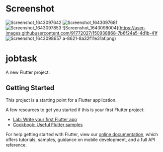 # Screenshot

![Screenshot_1643097642](https://user-images.githubusercontent.com/91772027/150938781-8d789fc6-90cb-4b46-804f-7795a5b0564b.png)
![Screenshot_1643097681](https://user-images.githubusercontent.com/91772027/150938821-ef4721e6-3d8d-4921-a838-f04e323aeea9.png)
![Screenshot_1643097853](https://user-images.githubusercontent.com/91772027/150938845-0954c9b5-3e88-49b9-b5f2-5b6135ba1448.png)
![Screenshot_1643098004](https://user-images.githubusercontent.com/91772027/150938868-7b6f24a5-4d1b-41f
![Screenshot_1643098657](https://user-images.githubusercontent.com/91772027/150938898-7b2001ef-a112-4f2c-8c87-8cc1fc5093c4.png)
a-8621-8a32f11e31af.png)

# jobtask

A new Flutter project.

## Getting Started

This project is a starting point for a Flutter application.

A few resources to get you started if this is your first Flutter project:

- [Lab: Write your first Flutter app](https://flutter.dev/docs/get-started/codelab)
- [Cookbook: Useful Flutter samples](https://flutter.dev/docs/cookbook)

For help getting started with Flutter, view our
[online documentation](https://flutter.dev/docs), which offers tutorials,
samples, guidance on mobile development, and a full API reference.

